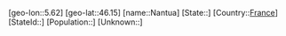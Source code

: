 ﻿---
location: [46.15,5.62]
type: City
tags:
- geo/City


SpocWebEntityId: 32733
isDeleted: false
confidential: public

---
[geo-lon::5.62]
[geo-lat::46.15]
[name::Nantua]
[State::]
[Country::[France](geo/Continent/Europe/France.md)]
[StateId::]
[Population::]
[Unknown::]

